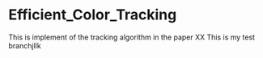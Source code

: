 # Efficient_Color_Tracking
This is implement of the tracking algorithm in the paper XX
This is my test branchjllk
